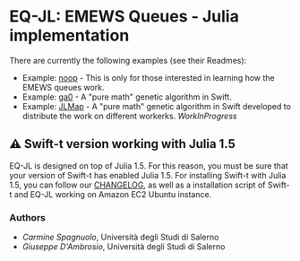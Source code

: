# EQ-JL: EMEWS Queues - Julia implementation

There are currently the following examples (see their Readmes):

- Example: [noop](examples/noop) - This is only for those interested in learning how the EMEWS queues work.
- Example: [ga0](examples/ga0) - A "pure math" genetic algorithm in Swift.
- Example: [JLMap](examples/JLMap) - A "pure math" genetic algorithm in Swift developed to distribute the work on different workerks. _WorkInProgress_

## ⚠️ Swift-t version working with Julia 1.5

EQ-JL is designed on top of Julia 1.5. For this reason, you must be sure that your version of Swift-t has enabled Julia 1.5. For installing Swift-t with Julia 1.5, you can follow our [CHANGELOG](CHANGELOG.md), as well as a installation script of Swift-t and EQ-JL working on Amazon EC2 Ubuntu instance.  
### Authors

- _Carmine Spagnuolo_, Università degli Studi di Salerno
- _Giuseppe D'Ambrosio_, Università degli Studi di Salerno
